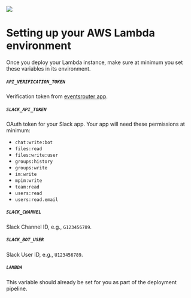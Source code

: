 ![](https://www.politico.com/interactives/cdn/images/badge.svg)

# Setting up your AWS Lambda environment

Once you deploy your Lambda instance, make sure at minimum you set these variables in its environment.

##### `API_VERIFICATION_TOKEN`

Verification token from [eventsrouter app](https://github.com/The-Politico/django-slack-events-router).

##### `SLACK_API_TOKEN`

OAuth token for your Slack app. Your app will need these permissions at minimum:

- `chat:write:bot`
- `files:read`
- `files:write:user`
- `groups:history`
- `groups:write`
- `im:write`
- `mpim:write`
- `team:read`
- `users:read`
- `users:read.email`


##### `SLACK_CHANNEL`

Slack Channel ID, e.g., `G123456789`.

##### `SLACK_BOT_USER`

Slack User ID, e.g., `U123456789`.

##### `LAMBDA`

This variable should already be set for you as part of the deployment pipeline.
